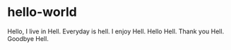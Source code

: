 # hello-world
Hello, I live in Hell. Everyday is hell. I enjoy Hell. Hello Hell. Thank you Hell. Goodbye Hell.
